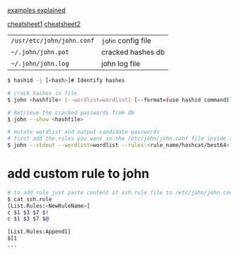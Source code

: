 [examples explained](https://www.openwall.com/john/doc/EXAMPLES.shtml)

[cheatsheet1](https://cheatsheet.haax.fr/passcracking-hashfiles/john_cheatsheet/)
[cheatsheet2](https://countuponsecurity.files.wordpress.com/2016/09/jtr-cheat-sheet.pdf)

|            |                                      |
| ---------- | :----------------------------------- |
|`/usr/etc/john/john.conf`|`john` config file|
| `~/.john/john.pot` | cracked hashes db |
| `~/.john/john.log` | john log file|


```bash
$ hashid -j [<hash>]# Identify hashes

# crack hashes in file
$ john <hashfile> [--wordlist=wordlist] [--format=(use hashid command)] [--rules:best64]

# Retrieve the cracked passwords from db
$ john --show <hashfile> 

# mutate wordlist and output candidate passwords
# first add the rules you want in the /etc/john/john.conf file inside the rules module [List.Rules:Wordlist] to modify your wordlists
$ john --stdout --wordlist=wordlist --rules:<rule_name/hashcat/best64>

```

# add custom rule to john
```bash
# to add rule just paste content of ssh.rule file to /etc/john/john.conf'
$ cat ssh.rule
[List.Rules:<NewRuleName>]
c $1 $3 $7 $!
c $1 $3 $7 $@

[List.Rules:Append1] 
$[1
...
```